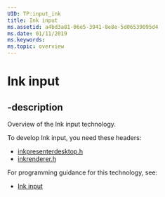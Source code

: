 ```yaml
---
UID: TP:input_ink
title: Ink input
ms.assetid: a4bd3a81-06e5-3941-8e8e-5d06539095d4
ms.date: 01/11/2019
ms.keywords: 
ms.topic: overview
---
```


# Ink input

## -description

Overview of the Ink input technology.

To develop Ink input, you need these headers:

 * [inkpresenterdesktop.h](../inkpresenterdesktop/index.md)
 * [inkrenderer.h](../inkrenderer/index.md)

For programming guidance for this technology, see:
* [Ink input](/windows/win32/input_ink/input-ink-portal)

